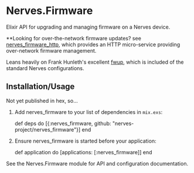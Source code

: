 # Nerves.Firmware

Elixir API for upgrading and managing firmware on a Nerves device.

**Looking for over-the-network firmware updates? see
[nerves_firmware_http](https://github.com/nerves-project/nerves_firmware_http),
which provides an HTTP micro-service providing over-network firmware management.

Leans heavily on Frank Hunleth's excellent
[fwup](https://github.com/fhunleth/fwup), which is included of the standard
Nerves configurations.

## Installation/Usage

Not yet published in hex, so...

  1. Add nerves_firmware to your list of dependencies in `mix.exs`:

        def deps do
          [{:nerves_firmware, github: "nerves-project/nerves_firmware"}]
        end

  2. Ensure nerves_firmware is started before your application:

        def application do
          [applications: [:nerves_firmware]]
        end

See the Nerves.Firmware module for API and configuration documentation.